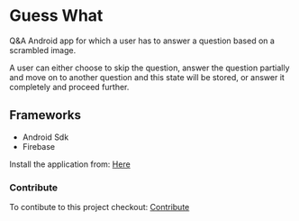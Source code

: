 # Guess What

Q&A Android app for which a user has to answer a question based on a scrambled image.

A user can either choose to skip the question, answer the question partially and move on to another question and this state will be stored, or answer it completely and proceed further.

## Frameworks
* Android Sdk
* Firebase

Install the application from: [Here](https://drive.google.com/file/d/1wUb0HxuMkeiToDl04c6ACPyIw0IaNr3c/view?usp=sharing)

### Contribute

To contibute to this project checkout: [Contribute](https://github.com/omkarprabhu-98/GuessWhat/blob/master/CONTRIBUTING.md)